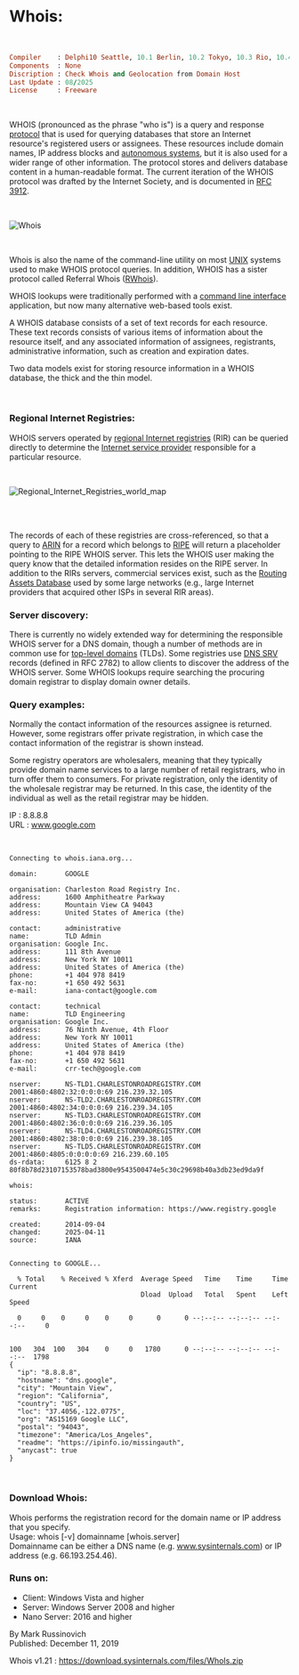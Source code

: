 # Whois:

</br>

```ruby
Compiler    : Delphi10 Seattle, 10.1 Berlin, 10.2 Tokyo, 10.3 Rio, 10.4 Sydney, 11 Alexandria, 12 Athens
Components  : None
Discription : Check Whois and Geolocation from Domain Host
Last Update : 08/2025
License     : Freeware
```

</br>

WHOIS (pronounced as the phrase "who is") is a query and response [protocol](https://en.wikipedia.org/wiki/Communication_protocol) that is used for querying databases that store an Internet resource's registered users or assignees. These resources include domain names, IP address blocks and [autonomous systems](https://en.wikipedia.org/wiki/Autonomous_system_(Internet)), but it is also used for a wider range of other information. The protocol stores and delivers database content in a human-readable format. The current iteration of the WHOIS protocol was drafted by the Internet Society, and is documented in [RFC 3912](https://en.wikipedia.org/wiki/Request_for_Comments).

</br>

![Whois](https://github.com/user-attachments/assets/9a1b3e4f-8957-40ef-b642-a639a6dc1643)

</br>

Whois is also the name of the command-line utility on most [UNIX](https://en.wikipedia.org/wiki/Unix) systems used to make WHOIS protocol queries. In addition, WHOIS has a sister protocol called Referral Whois ([RWhois](https://en.wikipedia.org/wiki/WHOIS#Referral_Whois)).

WHOIS lookups were traditionally performed with a [command line interface](https://en.wikipedia.org/wiki/Command-line_interface) application, but now many alternative web-based tools exist.

A WHOIS database consists of a set of text records for each resource. These text records consists of various items of information about the resource itself, and any associated information of assignees, registrants, administrative information, such as creation and expiration dates.

Two data models exist for storing resource information in a WHOIS database, the thick and the thin model.

</br>

### Regional Internet Registries:
WHOIS servers operated by [regional Internet registries](https://en.wikipedia.org/wiki/Regional_Internet_registry) (RIR) can be queried directly to determine the [Internet service provider](https://en.wikipedia.org/wiki/Internet_service_provider) responsible for a particular resource.

</br>

![Regional_Internet_Registries_world_map](https://github.com/user-attachments/assets/8bb584dd-5718-4d57-bb5f-e52d2161a06c)

</br>


</br>

The records of each of these registries are cross-referenced, so that a query to [ARIN](https://en.wikipedia.org/wiki/American_Registry_for_Internet_Numbers) for a record which belongs to [RIPE](https://en.wikipedia.org/wiki/RIPE) will return a placeholder pointing to the RIPE WHOIS server. This lets the WHOIS user making the query know that the detailed information resides on the RIPE server. In addition to the RIRs servers, commercial services exist, such as the [Routing Assets Database](https://en.wikipedia.org/wiki/Routing_Assets_Database) used by some large networks (e.g., large Internet providers that acquired other ISPs in several RIR areas).

### Server discovery:
There is currently no widely extended way for determining the responsible WHOIS server for a DNS domain, though a number of methods are in common use for [top-level domains](https://en.wikipedia.org/wiki/Top-level_domain) (TLDs). Some registries use [DNS SRV](https://en.wikipedia.org/wiki/SRV_record) records (defined in RFC 2782) to allow clients to discover the address of the WHOIS server. Some WHOIS lookups require searching the procuring domain registrar to display domain owner details.

### Query examples:
Normally the contact information of the resources assignee is returned. However, some registrars offer private registration, in which case the contact information of the registrar is shown instead.

Some registry operators are wholesalers, meaning that they typically provide domain name services to a large number of retail registrars, who in turn offer them to consumers. For private registration, only the identity of the wholesale registrar may be returned. In this case, the identity of the individual as well as the retail registrar may be hidden.

IP : 8.8.8.8  
URL : www.google.com

</br>

```
Connecting to whois.iana.org...

domain:       GOOGLE

organisation: Charleston Road Registry Inc.
address:      1600 Amphitheatre Parkway
address:      Mountain View CA 94043
address:      United States of America (the)

contact:      administrative
name:         TLD Admin
organisation: Google Inc.
address:      111 8th Avenue
address:      New York NY 10011
address:      United States of America (the)
phone:        +1 404 978 8419
fax-no:       +1 650 492 5631
e-mail:       iana-contact@google.com

contact:      technical
name:         TLD Engineering
organisation: Google Inc.
address:      76 Ninth Avenue, 4th Floor
address:      New York NY 10011
address:      United States of America (the)
phone:        +1 404 978 8419
fax-no:       +1 650 492 5631
e-mail:       crr-tech@google.com

nserver:      NS-TLD1.CHARLESTONROADREGISTRY.COM 2001:4860:4802:32:0:0:0:69 216.239.32.105
nserver:      NS-TLD2.CHARLESTONROADREGISTRY.COM 2001:4860:4802:34:0:0:0:69 216.239.34.105
nserver:      NS-TLD3.CHARLESTONROADREGISTRY.COM 2001:4860:4802:36:0:0:0:69 216.239.36.105
nserver:      NS-TLD4.CHARLESTONROADREGISTRY.COM 2001:4860:4802:38:0:0:0:69 216.239.38.105
nserver:      NS-TLD5.CHARLESTONROADREGISTRY.COM 2001:4860:4805:0:0:0:0:69 216.239.60.105
ds-rdata:     6125 8 2 80f8b78d23107153578bad3800e9543500474e5c30c29698b40a3db23ed9da9f

whois:        

status:       ACTIVE
remarks:      Registration information: https://www.registry.google

created:      2014-09-04
changed:      2025-04-11
source:       IANA


Connecting to GOOGLE...

  % Total    % Received % Xferd  Average Speed   Time    Time     Time  Current
                                 Dload  Upload   Total   Spent    Left  Speed

  0     0    0     0    0     0      0      0 --:--:-- --:--:-- --:--:--     0


100   304  100   304    0     0   1780      0 --:--:-- --:--:-- --:--:--  1798
{
  "ip": "8.8.8.8",
  "hostname": "dns.google",
  "city": "Mountain View",
  "region": "California",
  "country": "US",
  "loc": "37.4056,-122.0775",
  "org": "AS15169 Google LLC",
  "postal": "94043",
  "timezone": "America/Los_Angeles",
  "readme": "https://ipinfo.io/missingauth",
  "anycast": true
}
```

</br>

### Download Whois:
Whois performs the registration record for the domain name or IP address that you specify.  
Usage: whois [-v] domainname [whois.server]  
Domainname can be either a DNS name (e.g. www.sysinternals.com) or IP address (e.g. 66.193.254.46).

### Runs on:
* Client: Windows Vista and higher
* Server: Windows Server 2008 and higher
* Nano Server: 2016 and higher

By Mark Russinovich  
Published: December 11, 2019  

Whois v1.21 : https://download.sysinternals.com/files/WhoIs.zip

